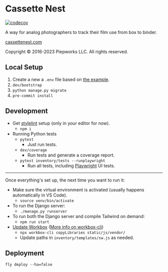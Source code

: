 # Cassette Nest

[![codecov](https://codecov.io/gh/piepworks/cassettenest/branch/main/graph/badge.svg?token=jRevCZkCfH)](https://codecov.io/gh/piepworks/cassettenest)

A way for analog photographers to track their film use from box to binder.

[cassettenest.com](http://cassettenest.com)

Copyright &copy; 2016-2023 Piepworks LLC. All rights reserved.

## Local Setup

1. Create a new a `.env` file based on [the example](example-local.env).
2. `dev/bootstrap`
3. `python manage.py migrate`
4. `pre-commit install`

## Development

- Get [stylelint](https://stylelint.io/) setup (only in your editor for now).
    - `npm i`
- Running Python tests
    - `pytest`
        - Just run tests.
    - `dev/coverage`
        - Run tests and generate a coverage report.
    - `pytest inventory/tests --runplaywright`
        - Run all tests, including [Playwright](https://playwright.dev) UI tests.

---

Once everything's set up, the next time you want to run it:

- Make sure the virtual environment is activated (usually happens automatically in VS Code).
    - `source venv/bin/activate`
- To run the Django server:
    - `./manage.py runserver`
- To run both the Django server and compile Tailwind on demand:
    - `npm run start`
- [Update Workbox](https://developer.chrome.com/docs/workbox/modules/workbox-sw/#using-local-workbox-files-instead-of-cdn) ([More info on workbox-cli](https://developer.chrome.com/docs/workbox/modules/workbox-cli/#copylibraries))
    - `npx workbox-cli copyLibraries static/js/vendor/`
    - Update paths in `inventory/templates/sw.js` as needed.

## Deployment

```shell
fly deploy --ha=false
```
